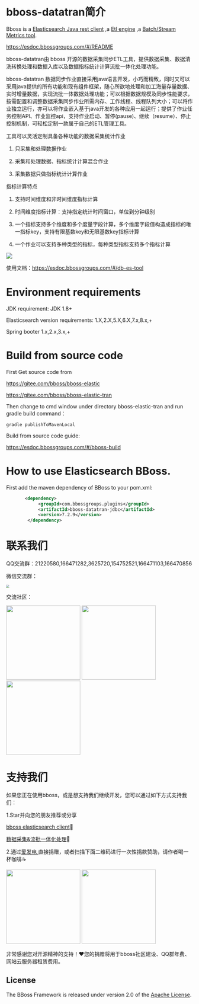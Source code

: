 # bboss-datatran简介
Bboss is a [Elasticsearch Java rest client](https://esdoc.bbossgroups.com/#/quickstart) ,a [Etl engine](https://esdoc.bbossgroups.com/#/db-es-tool) ,a [Batch/Stream Metrics tool](https://esdoc.bbossgroups.com/#/etl-metrics).

<https://esdoc.bbossgroups.com/#/README>

bboss-datatran由 bboss 开源的数据采集同步ETL工具，提供数据采集、数据清洗转换处理和数据入库以及数据指标统计计算流批一体化处理功能。

bboss-datatran 数据同步作业直接采用java语言开发，小巧而精致，同时又可以采用java提供的所有功能和现有组件框架，随心所欲地处理和加工海量存量数据、实时增量数据，实现流批一体数据处理功能；可以根据数据规模及同步性能要求，按需配置和调整数据采集同步作业所需内存、工作线程、线程队列大小；可以将作业独立运行，亦可以将作业嵌入基于java开发的各种应用一起运行；提供了作业任务控制API、作业监控api，支持作业启动、暂停(pause)、继续（resume）、停止控制机制，可轻松定制一款属于自己的ETL管理工具。

工具可以灵活定制具备各种功能的数据采集统计作业

1) 只采集和处理数据作业

2) 采集和处理数据、指标统计计算混合作业

3) 采集数据只做指标统计计算作业

指标计算特点

1) 支持时间维度和非时间维度指标计算

2) 时间维度指标计算：支持指定统计时间窗口，单位到分钟级别

3) 一个指标支持多个维度和多个度量字段计算，多个维度字段值构造成指标的唯一指标key，支持有限基数key和无限基数key指标计算

4) 一个作业可以支持多种类型的指标，每种类型指标支持多个指标计算

![](https://esdoc.bbossgroups.com/images/datasyn.png)

使用文档：<https://esdoc.bbossgroups.com/#/db-es-tool>


# Environment requirements

JDK requirement: JDK 1.8+

Elasticsearch version requirements: 1.X,2.X,5.X,6.X,7.x,8.x,+

Spring booter 1.x,2.x,3.x,+

# Build from source code
First Get source code from

https://gitee.com/bboss/bboss-elastic

https://gitee.com/bboss/bboss-elastic-tran

Then change to cmd window under directory bboss-elastic-tran and run gradle build command：

```
gradle publishToMavenLocal
```

Build from source code guide:

https://esdoc.bbossgroups.com/#/bboss-build

# How to use Elasticsearch BBoss.

First add the maven dependency of BBoss to your pom.xml:

```xml
       <dependency>
            <groupId>com.bbossgroups.plugins</groupId>
            <artifactId>bboss-datatran-jdbc</artifactId>
            <version>7.2.9</version>
        </dependency>
```

# 联系我们

QQ交流群：21220580,166471282,3625720,154752521,166471103,166470856

微信交流群：

<img src="https://esdoc.bbossgroups.com/images/wxbboss.png" style="zoom:50%;" />


交流社区：

<img src="https://esdoc.bbossgroups.com/images/qrcode.jpg"  height="200" width="200">
<img src="https://esdoc.bbossgroups.com/images/douyin.png"  height="200" width="200">
<img src="https://esdoc.bbossgroups.com/images/wvidio.png"  height="200" width="200">

# 支持我们

如果您正在使用bboss，或是想支持我们继续开发，您可以通过如下方式支持我们：

1.Star并向您的朋友推荐或分享

[bboss elasticsearch client](https://gitee.com/bboss/bboss-elastic)🚀

[数据采集&流批一体化处理](https://gitee.com/bboss/bboss-elastic-tran)🚀

2.通过[爱发电 ](https://afdian.net/a/bbossgroups)直接捐赠，或者扫描下面二维码进行一次性捐款赞助，请作者喝一杯咖啡☕️

<img src="https://esdoc.bbossgroups.com/images/alipay.png"  height="200" width="200">

<img src="https://esdoc.bbossgroups.com/images/wchat.png"   height="200" width="200" />

非常感谢您对开源精神的支持！❤您的捐赠将用于bboss社区建设、QQ群年费、网站云服务器租赁费用。


## License

The BBoss Framework is released under version 2.0 of the [Apache License][].

[Apache License]: http://www.apache.org/licenses/LICENSE-2.0